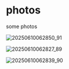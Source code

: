 # photos
some photos

![20250610062850_91](https://github.com/user-attachments/assets/17ec86e6-3e8a-4914-9032-89c16c6070f2)

![20250610062827_89](https://github.com/user-attachments/assets/8ab8a77f-7958-46c1-866c-0869c942817b)

![20250610062839_90](https://github.com/user-attachments/assets/f5bdf757-0e25-4e54-8004-1892db869da0)
